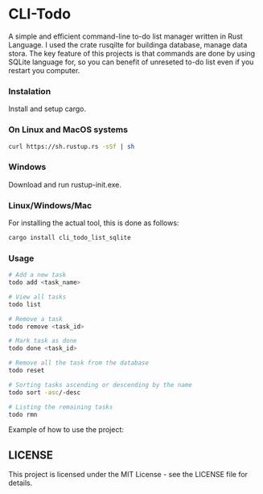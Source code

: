 # CLI-Todo
A simple and efficient command-line to-do list manager written in Rust Language. I used the crate rusqilte for buildinga database, manage data stora. The key feature of this projects is that commands are done by using SQLite language for, so you can benefit of unreseted to-do list even if you restart you computer.
### Instalation
Install and setup cargo. 
### On Linux and MacOS systems 
```bash
curl https://sh.rustup.rs -sSf | sh
```
### Windows
Download and run rustup-init.exe.

### Linux/Windows/Mac 
For installing the actual tool, this is done as follows:
```bash 
cargo install cli_todo_list_sqlite
```

### Usage
```bash 
# Add a new task
todo add <task_name>

# View all tasks
todo list 

# Remove a task
todo remove <task_id> 

# Mark task as done 
todo done <task_id>

# Remove all the task from the database
todo reset 

# Sorting tasks ascending or descending by the name 
todo sort -asc/-desc

# Listing the remaining tasks 
todo rmn
```
Example of how to use the project: 



## LICENSE
This project is licensed under the MIT License - see the LICENSE file for details.
